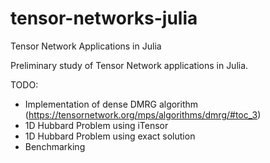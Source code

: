 # tensor-networks-julia
Tensor Network Applications in Julia

Preliminary study of Tensor Network applications in Julia.

TODO:

- Implementation of dense DMRG algorithm (https://tensornetwork.org/mps/algorithms/dmrg/#toc_3)
- 1D Hubbard Problem using iTensor
- 1D Hubbard Problem using exact solution
- Benchmarking